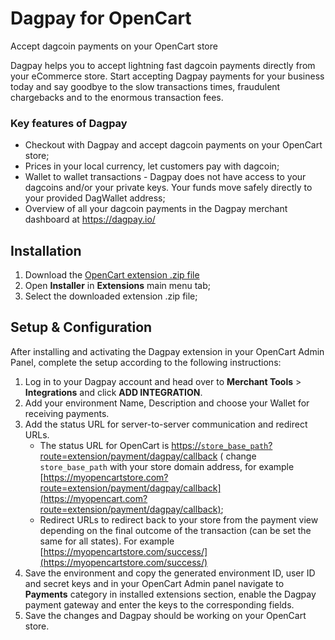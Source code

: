 # Dagpay for OpenCart

Accept dagcoin payments on your OpenCart store

Dagpay helps you to accept lightning fast dagcoin payments directly from your eCommerce store. Start accepting Dagpay payments for your business today and say goodbye to the slow transactions times, fraudulent chargebacks and to the enormous transaction fees.

### Key features of Dagpay
* Checkout with Dagpay and accept dagcoin payments on your OpenCart store;
* Prices in your local currency, let customers pay with dagcoin;
* Wallet to wallet transactions - Dagpay does not have access to your dagcoins and/or your private keys. Your funds move safely directly to your provided DagWallet address;
* Overview of all your dagcoin payments in the Dagpay merchant dashboard at https://dagpay.io/

## Installation

1. Download the [OpenCart extension .zip file](https://github.com/dagpay/dagpay-opencart/releases/download/v1.0.0/dagpay-opencart.ocmod.zip)
2. Open **Installer** in **Extensions** main menu tab; 
3. Select the downloaded extension .zip file;

## Setup & Configuration

After installing and activating the Dagpay extension in your OpenCart Admin Panel, complete the setup according to the following instructions:

1. Log in to your Dagpay account and head over to **Merchant Tools** > **Integrations** and click **ADD INTEGRATION**.
2. Add your environment Name, Description and choose your Wallet for receiving payments.
3. Add the status URL for server-to-server communication and redirect URLs.
	* The status URL for OpenCart is [https://`store_base_path`?route=extension/payment/dagpay/callback](https://store_base_path?route=extension/payment/dagpay/callback) ( change `store_base_path` with your store domain address, for example [https://myopencartstore.com?route=extension/payment/dagpay/callback](https://myopencart.com?route=extension/payment/dagpay/callback);
	* Redirect URLs to redirect back to your store from the payment view depending on the final outcome of the transaction (can be set the same for all states). For example [https://myopencartstore.com/success/](https://myopencartstore.com/success/) 
4. Save the environment and copy the generated environment ID, user ID and secret keys and in your OpenCart Admin panel navigate to **Payments** category in installed extensions section, enable the Dagpay payment gateway and enter the keys to the corresponding fields.
5. Save the changes and Dagpay should be working on your OpenCart store.

